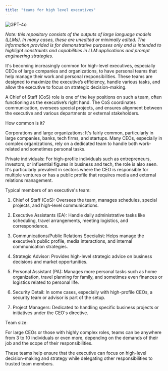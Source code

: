 ```yaml
---
title: "teams for high level executives"
---
```

![GPT-4o](https://img.shields.io/badge/GPT--4o-3333FF?style=for-the-badge&logo=openai&logoColor=white)



*Note: this repository consists of the outputs of large language models (LLMs). In many cases, these are unedited or minimally edited. The information provided is for demonstrative purposes only and is intended to highlight constraints and capabilities in LLM applications and prompt engineering strategies.*


It's becoming increasingly common for high-level executives, especially CEOs of large companies and organizations, to have personal teams that help manage their work and personal responsibilities. These teams are designed to maximize the executive’s efficiency, handle various tasks, and allow the executive to focus on strategic decision-making.

A Chief of Staff (CoS) role is one of the key positions on such a team, often functioning as the executive’s right hand. The CoS coordinates communication, oversees special projects, and ensures alignment between the executive and various departments or external stakeholders.

How common is it?

Corporations and large organizations: It's fairly common, particularly in large companies, banks, tech firms, and startups. Many CEOs, especially in complex organizations, rely on a dedicated team to handle both work-related and sometimes personal tasks.

Private individuals: For high-profile individuals such as entrepreneurs, investors, or influential figures in business and tech, the role is also seen. It's particularly prevalent in sectors where the CEO is responsible for multiple ventures or has a public profile that requires media and external relations management.


Typical members of an executive's team:

1. Chief of Staff (CoS): Oversees the team, manages schedules, special projects, and high-level communications.


2. Executive Assistants (EA): Handle daily administrative tasks like scheduling, travel arrangements, meeting logistics, and correspondence.


3. Communications/Public Relations Specialist: Helps manage the executive’s public profile, media interactions, and internal communication strategies.


4. Strategic Advisor: Provides high-level strategic advice on business decisions and market opportunities.


5. Personal Assistant (PA): Manages more personal tasks such as home organization, travel planning for family, and sometimes even finances or logistics related to personal life.


6. Security Detail: In some cases, especially with high-profile CEOs, a security team or advisor is part of the setup.


7. Project Managers: Dedicated to handling specific business projects or initiatives under the CEO's directive.



Team size:

For large CEOs or those with highly complex roles, teams can be anywhere from 3 to 10 individuals or even more, depending on the demands of their job and the scope of their responsibilities.

These teams help ensure that the executive can focus on high-level decision-making and strategy while delegating other responsibilities to trusted team members.

